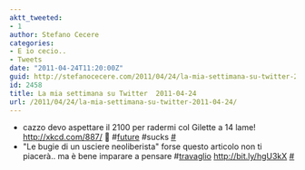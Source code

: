 ```yaml
---
aktt_tweeted:
- 1
author: Stefano Cecere
categories:
- E io cecio..
- Tweets
date: "2011-04-24T11:20:00Z"
guid: http://stefanocecere.com/2011/04/24/la-mia-settimana-su-twitter-2011-04-24/
id: 2458
title: La mia settimana su Twitter  2011-04-24
url: /2011/04/24/la-mia-settimana-su-twitter-2011-04-24/
---
```


<ul class="aktt_tweet_digest">
  <li>
    cazzo devo aspettare il 2100 per radermi col Gilette a 14 lame! <a href="http://xkcd.com/887/" rel="nofollow">http://xkcd.com/887/</a> 🙁 #<a href="http://search.twitter.com/search?q=%23future" class="aktt_hashtag">future</a> #sucks <a href="http://twitter.com/StefanoCecere/statuses/60701374345789441" class="aktt_tweet_time">#</a>
  </li>
  <li>
    "Le bugie di un usciere neoliberista" forse questo articolo non ti piacerà.. ma è bene imparare a pensare #<a href="http://search.twitter.com/search?q=%23travaglio" class="aktt_hashtag">travaglio</a> <a href="http://bit.ly/hgU3kX" rel="nofollow">http://bit.ly/hgU3kX</a> <a href="http://twitter.com/StefanoCecere/statuses/60275033062379520" class="aktt_tweet_time">#</a>
  </li>
</ul>